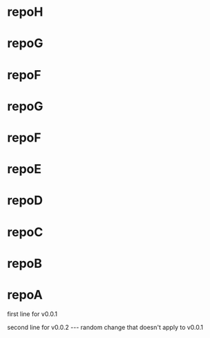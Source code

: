 # repoH
# repoG
# repoF
# repoG
# repoF
# repoE
# repoD
# repoC
# repoB
# repoA

first line for v0.0.1

second line for v0.0.2 --- random change that doesn't apply to v0.0.1
